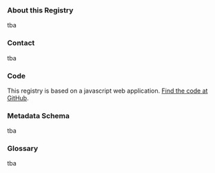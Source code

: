 ### About this Registry

tba

### Contact

tba

### Code

This registry is based on a javascript web application. [Find the code at GitHub](https://github.com/lilients/registry).

### Metadata Schema

tba

### Glossary

tba
